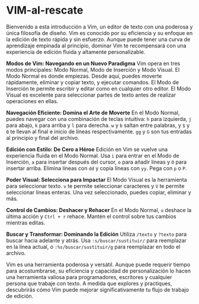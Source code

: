 # VIM-al-rescate

Bienvenido a esta introducción a Vim, un editor de texto con una poderosa y única filosofía de diseño. Vim es conocido por su eficiencia y su enfoque en la edición de texto rápida y sin esfuerzo. Aunque puede tener una curva de aprendizaje empinada al principio, dominar Vim te recompensará con una experiencia de edición fluida y altamente personalizable.

**Modos de Vim: Navegando en un Nuevo Paradigma**
Vim opera en tres modos principales: Modo Normal, Modo de Inserción y Modo Visual. El Modo Normal es donde empiezas. Desde aquí, puedes moverte rápidamente, eliminar y copiar texto, y ejecutar comandos. El Modo de Inserción te permite escribir y editar como en cualquier otro editor. El Modo Visual es excelente para seleccionar partes de texto antes de realizar operaciones en ellas.

**Navegación Eficiente: Domina el Arte de Moverte**
En el Modo Normal, puedes navegar con una combinación de teclas intuitiva: `h` para izquierda, `j` para abajo, `k` para arriba y `l` para derecha. `w` y `b` saltan entre palabras, y `$` y `0` te llevan al final e inicio de líneas respectivamente. `gg` y `G` son tus entradas al principio y final del archivo.

**Edición con Estilo: De Cero a Héroe**
Edición en Vim se vuelve una experiencia fluida en el Modo Normal. Usa `i` para entrar en el Modo de Inserción, `a` para insertar después del cursor, `o` para añadir líneas y `O` para insertar arriba. Elimina líneas con `dd` y copia líneas con `yy`. Pega con `p` o `P`.

**Poder Visual: Selecciona para Impactar**
El Modo Visual es la herramienta para seleccionar texto. `v` te permite seleccionar caracteres y `V` te permite seleccionar líneas enteras. Una vez seleccionado, puedes copiar, eliminar y más.

**Control de Cambios: Deshacer y Rehacer**
En el Modo Normal, `u` deshace la última acción y `Ctrl + r` rehace. Mantén el control sobre tus cambios mientras editas.

**Buscar y Transformar: Dominando la Edición**
Utiliza `/texto` y `?texto` para buscar hacia adelante y atrás. Usa `:s/buscar/sustituir/` para reemplazar en la línea actual, o `:%s/buscar/sustituir/g` para reemplazar en todo el archivo.

Vim es una herramienta poderosa y versátil. Aunque puede requerir tiempo para acostumbrarse, su eficiencia y capacidad de personalización lo hacen una herramienta valiosa para programadores, escritores y cualquier persona que trabaje con texto. A medida que explores y practiques, descubrirás cómo Vim puede mejorar significativamente tu flujo de trabajo de edición.

